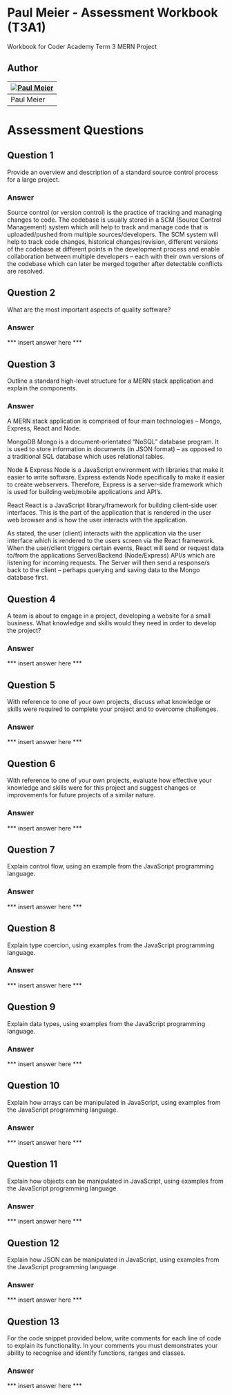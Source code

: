 # Paul Meier - Assessment Workbook (T3A1)

Workbook for Coder Academy Term 3 MERN Project


## Author
| [![Paul Meier](/docs/paul-meier-70px-70px.jpg)](https://github.com/fiterr-paul) |
|-----------|
| Paul Meier |


# Assessment Questions


## Question 1
Provide an overview and description of a standard source control process for a large project.

### Answer
Source control (or version control) is the practice of tracking and managing changes to code. The codebase is usually stored in a SCM (Source Control Management) system which will help to track and manage code that is uploaded/pushed from multiple sources/developers. The SCM system will help to track code changes, historical changes/revision, different versions of the codebase at different points in the development process and enable collaboration between multiple developers – each with their own versions of the codebase which can later be merged together after detectable conflicts are resolved.


## Question 2
What are the most important aspects of quality software?

### Answer
*** insert answer here ***


## Question 3
Outline a standard high-level structure for a MERN stack application and explain the components.

### Answer
A MERN stack application is comprised of four main technologies – Mongo, Express, React and Node. 

MongoDB
Mongo is a document-orientated “NoSQL” database program. It is used to store information in documents (in JSON format) – as opposed to a traditional SQL database which uses relational tables.

Node & Express
Node is a JavaScript environment with libraries that make it easier to write software. Express extends Node specifically to make it easier to create webservers. Therefore, Express is a server-side framework which is used for building web/mobile applications and API’s.

React
React is a JavaScript library/framework for building client-side user interfaces. This is the part of the application that is rendered in the user web browser and is how the user interacts with the application.

As stated, the user (client) interacts with the application via the user interface which is rendered to the users screen via the React framework. When the user/client triggers certain events, React will send or request data to/from the applications Server/Backend (Node/Express) API/s which are listening for incoming requests. The Server will then send a response/s back to the client – perhaps querying and saving data to the Mongo database first.


## Question 4
A team is about to engage in a project, developing a website for a small business. What knowledge and skills would they need in order to develop the project?

### Answer
*** insert answer here ***


## Question 5
With reference to one of your own projects, discuss what knowledge or skills were required to complete your project and to overcome challenges.

### Answer
*** insert answer here ***


## Question 6
With reference to one of your own projects, evaluate how effective your knowledge and skills were for this project and suggest changes or improvements for future projects of a similar nature.

### Answer
*** insert answer here ***


## Question 7
Explain control flow, using an example from the JavaScript programming language.

### Answer
*** insert answer here ***


## Question 8
Explain type coercion, using examples from the JavaScript programming language.

### Answer
*** insert answer here ***


## Question 9
Explain data types, using examples from the JavaScript programming language.

### Answer
*** insert answer here ***


## Question 10
Explain how arrays can be manipulated in JavaScript, using examples from the JavaScript programming language.

### Answer
*** insert answer here ***


## Question 11
Explain how objects can be manipulated in JavaScript, using examples from the JavaScript programming language.

### Answer
*** insert answer here ***


## Question 12
Explain how JSON can be manipulated in JavaScript, using examples from the JavaScript programming language.

### Answer
*** insert answer here ***


## Question 13
For the code snippet provided below, write comments for each line of code to explain its functionality. In your comments you must demonstrates your ability to recognise and identify functions, ranges and classes.

### Answer
*** insert answer here ***


